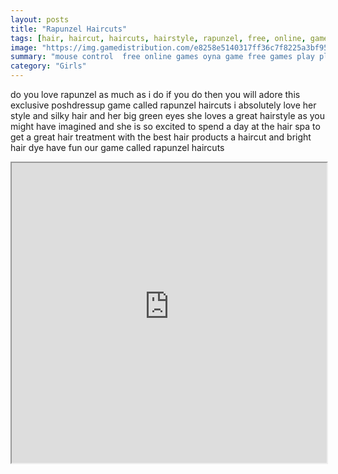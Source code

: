 ```yaml
---
layout: posts
title: "Rapunzel Haircuts"
tags: [hair, haircut, haircuts, hairstyle, rapunzel, free, online, games, oyna, game, free, games, play, play, games]
image: "https://img.gamedistribution.com/e8258e5140317ff36c7f8225a3bf9590.jpg"
summary: "mouse control  free online games oyna game free games play play games"
category: "Girls"
---
```


do you love rapunzel as much as i do if you do then you will adore this exclusive poshdressup game called rapunzel haircuts i absolutely love her style and silky hair and her big green eyes she loves a great hairstyle as you might have imagined and she is so excited to spend a day at the hair spa to get a great hair treatment with the best hair products a haircut and bright hair dye have fun our game called rapunzel haircuts

<iframe width="100%" height="480px;" src="https://flash.gamedistribution.com?game=e8258e5140317ff36c7f8225a3bf9590"></iframe>